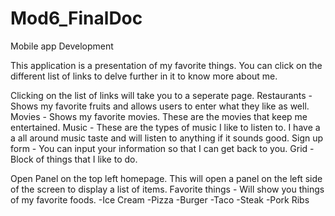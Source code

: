 # Mod6_FinalDoc
Mobile app Development

This application is a presentation of my favorite things. You can click on the different list of links to delve further in it to know more about me. 

Clicking on the list of links will take you to a seperate page.
Restaurants - Shows my favorite fruits and allows users to enter what they like as well.
Movies - Shows my favorite movies. These are the movies that keep me entertained.
Music - These are the types of music I like to listen to. I have a a all around music taste and will listen to anything if it sounds good.
Sign up form - You can input your information so that I can get back to you.
Grid - Block of things that I like to do.

Open Panel on the top left homepage. This will open a panel on the left side of the screen to display a list of items.
Favorite things - Will show you things of my favorite foods.
-Ice Cream
-Pizza
-Burger
-Taco
-Steak
-Pork Ribs
